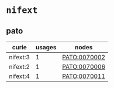 # `nifext`

## pato

| curie    |   usages | nodes                                               |
|----------|----------|-----------------------------------------------------|
| nifext:3 |        1 | [PATO:0070002](https://bioregistry.io/PATO:0070002) |
| nifext:2 |        1 | [PATO:0070006](https://bioregistry.io/PATO:0070006) |
| nifext:4 |        1 | [PATO:0070011](https://bioregistry.io/PATO:0070011) |

